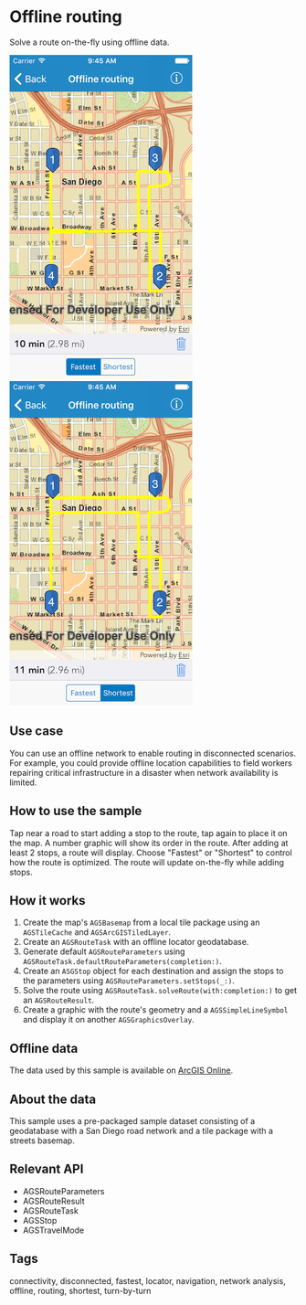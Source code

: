 # Offline routing

Solve a route on-the-fly using offline data.

![Fastest route](offline-routing-1.png)
![Shortest route](offline-routing-2.png)

## Use case

You can use an offline network to enable routing in disconnected scenarios. For example, you could provide offline location capabilities to field workers repairing critical infrastructure in a disaster when network availability is limited.

## How to use the sample

Tap near a road to start adding a stop to the route, tap again to place it on the map. A number graphic will show its order in the route. After adding at least 2 stops, a route will display. Choose "Fastest" or "Shortest" to control how the route is optimized. The route will update on-the-fly while adding stops.

## How it works

1. Create the map's `AGSBasemap` from a local tile package using an `AGSTileCache` and `AGSArcGISTiledLayer`.
2. Create an `AGSRouteTask` with an offline locator geodatabase.
3. Generate default `AGSRouteParameters` using `AGSRouteTask.defaultRouteParameters(completion:)`.
4. Create an `ASGStop` object for each destination and assign the stops to the parameters using `AGSRouteParameters.setStops(_:)`.
5. Solve the route using `AGSRouteTask.solveRoute(with:completion:)` to get an `AGSRouteResult`.
6. Create a graphic with the route's geometry and a `AGSSimpleLineSymbol` and display it on another `AGSGraphicsOverlay`.

## Offline data

The data used by this sample is available on [ArcGIS Online](https://arcgisruntime.maps.arcgis.com/home/item.html?id=567e14f3420d40c5a206e5c0284cf8fc).

## About the data

This sample uses a pre-packaged sample dataset consisting of a geodatabase with a San Diego road network and a tile package with a streets basemap.

## Relevant API

* AGSRouteParameters
* AGSRouteResult
* AGSRouteTask
* AGSStop
* AGSTravelMode

## Tags

connectivity, disconnected, fastest, locator, navigation, network analysis, offline, routing, shortest, turn-by-turn
